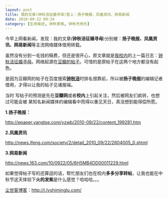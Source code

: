 ```yaml
---
layout: post
title: 我的文章(钟秋洁征婚寻母)登上：扬子晚报、凤凰资讯、网易新闻
date: 2010-09-22 09:24
category: [生命痕迹, 钟秋家族, 钟秋杰快乐]
---
```

今早上网看新闻，发现：我的文章(<strong>钟秋洁征婚寻母</strong>)分别被：<strong>扬子晚报、凤凰资讯、网易新闻</strong>等主流网络媒体借用转载。

虽然没有分到一毛钱的稿费，但还是很开心，原文章就是<a href="http://blog.renren.com/blog/228563833/490390548" target="_blank">我校内</a>的上一篇日志：<a href="http://i.lvshiminglu.com/blog/557.html" target="_blank">钟秋洁征婚寻母</a>。网络起源在<a href="http://www.douban.com/group/topic/14230817/" target="_blank">豆瓣的帖子</a>。可惜的是原帖子在这两个地方都没有起色。

是因为豆瓣网的帖子在百度搜索<a href="http://i.lvshiminglu.com/blog/557.html" target="_blank"><strong>钟秋洁</strong></a>时排名很靠前，所以被<strong>扬子晚报</strong>的编辑记者借用，才得以让我的帖子见诸报端。

当时 写帖子的预测是先在<strong>豆瓣网</strong>或者<strong>校内</strong>上引起关注，然后被网友们疯转，也想过可能会被 某知名新闻媒体的编辑看中而得以重见天日，真没想到能得偿所愿。

<strong>1.扬子晚报：</strong>

<a href="http://epaper.yangtse.com/yzwb/2010-09/22/content_199281.htm" target="_blank">http://epaper.yangtse.com/yzwb/2010-09/22/content_199281.htm</a>

<strong>2.凤凰资讯</strong>

<a href="http://news.ifeng.com/society/2/detail_2010_09/22/2604005_0.shtml" target="_blank">http://news.ifeng.com/society/2/detail_2010_09/22/2604005_0.shtml</a>

<strong>3.网易新闻</strong>

<a href="http://news.163.com/10/0922/05/6H5MB4DD00011229.html" target="_blank">http://news.163.com/10/0922/05/6H5MB4DD00011229.html</a>

如果觉得帖子写的还算逗的话，帮忙朋友们也在校内<strong>多多分享转帖</strong>，让我也能在中 秋节这天体验下<strong>火的发紫</strong>是什么感觉？哈哈哈。。。

<a href="http://i.lvshiminglu.com/">尘世客博客</a>：<a href="http://i.lvshiminglu.com/">http://i.lvshiminglu.com/</a>

